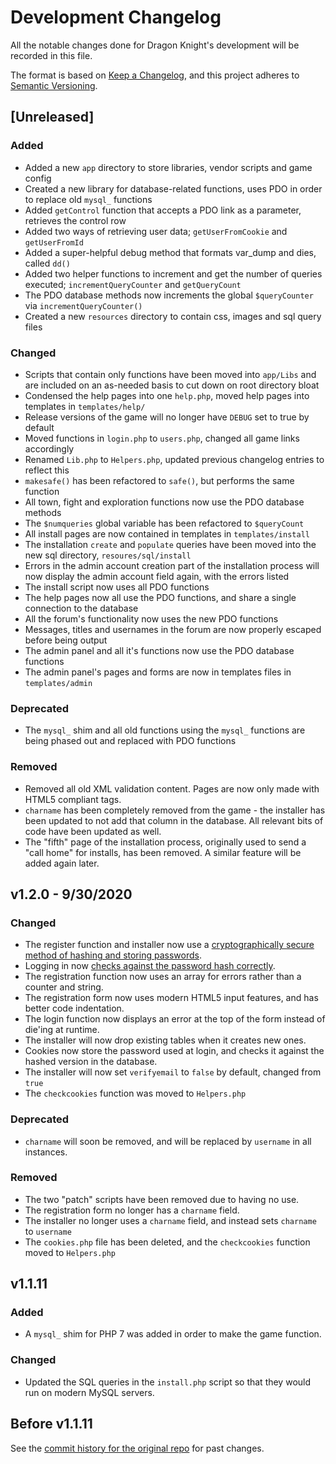 # Development Changelog
All the notable changes done for Dragon Knight's development will be recorded in this file.

The format is based on [Keep a Changelog](https://keepachangelog.com/en/1.0.0/), and this project adheres to [Semantic Versioning](https://semver.org/spec/v2.0.0.html).

## [Unreleased]
### Added
- Added a new `app` directory to store libraries, vendor scripts and game config
- Created a new library for database-related functions, uses PDO in order to replace old `mysql_` functions
- Added `getControl` function that accepts a PDO link as a parameter, retrieves the control row
- Added two ways of retrieving user data; `getUserFromCookie` and `getUserFromId`
- Added a super-helpful debug method that formats var_dump and dies, called `dd()`
- Added two helper functions to increment and get the number of queries executed; `incrementQueryCounter` and `getQueryCount`
- The PDO database methods now increments the global `$queryCounter` via `incrementQueryCounter()`
- Created a new `resources` directory to contain css, images and sql query files

### Changed
- Scripts that contain only functions have been moved into `app/Libs` and are included on an as-needed basis to cut down on root directory bloat
- Condensed the help pages into one `help.php`, moved help pages into templates in `templates/help/`
- Release versions of the game will no longer have `DEBUG` set to true by default
- Moved functions in `login.php` to `users.php`, changed all game links accordingly
- Renamed `Lib.php` to `Helpers.php`, updated previous changelog entries to reflect this
- `makesafe()` has been refactored to `safe()`, but performs the same function
- All town, fight and exploration functions now use the PDO database methods
- The `$numqueries` global variable has been refactored to `$queryCount`
- All install pages are now contained in templates in `templates/install`
- The installation `create` and `populate` queries have been moved into the new sql directory, `resoures/sql/install`
- Errors in the admin account creation part of the installation process will now display the admin account field again, with the errors listed
- The install script now uses all PDO functions
- The help pages now all use the PDO functions, and share a single connection to the database
- All the forum's functionality now uses the new PDO functions
- Messages, titles and usernames in the forum are now properly escaped before being output
- The admin panel and all it's functions now use the PDO database functions
- The admin panel's pages and forms are now in templates files in `templates/admin`

### Deprecated
- The `mysql_` shim and all old functions using the `mysql_` functions are being phased out and replaced with PDO functions

### Removed
- Removed all old XML validation content. Pages are now only made with HTML5 compliant tags.
- `charname` has been completely removed from the game - the installer has been updated to not add that column in the database. All relevant bits of code have been updated as well.
- The "fifth" page of the installation process, originally used to send a "call home" for installs, has been removed. A similar feature will be added again later.

## v1.2.0 - 9/30/2020
### Changed
- The register function and installer now use a [cryptographically secure method of hashing and storing passwords](https://www.php.net/manual/en/function.password-hash).
- Logging in now [checks against the password hash correctly](https://www.php.net/manual/en/function.password-verify.php).
- The registration function now uses an array for errors rather than a counter and string.
- The registration form now uses modern HTML5 input features, and has better code indentation.
- The login function now displays an error at the top of the form instead of die'ing at runtime.
- The installer will now drop existing tables when it creates new ones.
- Cookies now store the password used at login, and checks it against the hashed version in the database.
- The installer will now set `verifyemail` to `false` by default, changed from `true`
- The `checkcookies` function was moved to `Helpers.php`

### Deprecated
- `charname` will soon be removed, and will be replaced by `username` in all instances.

### Removed
- The two "patch" scripts have been removed due to having no use.
- The registration form no longer has a `charname` field.
- The installer no longer uses a `charname` field, and instead sets `charname` to `username`
- The `cookies.php` file has been deleted, and the `checkcookies` function moved to `Helpers.php`

## v1.1.11
### Added
- A `mysql_` shim for PHP 7 was added in order to make the game function.

### Changed
- Updated the SQL queries in the `install.php` script so that they would run on modern MySQL servers.

## Before v1.1.11
See the [commit history for the original repo](https://github.com/renderse7en/dragon-knight/commits/master) for past changes.